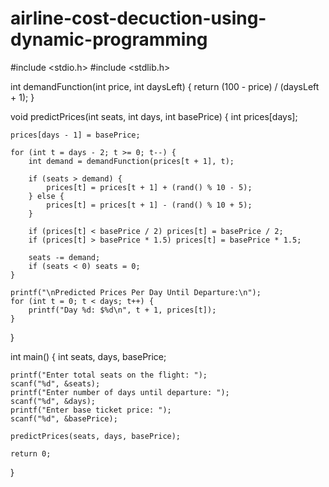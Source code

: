 # airline-cost-decuction-using-dynamic-programming
#include <stdio.h>
#include <stdlib.h>

int demandFunction(int price, int daysLeft) {
    return (100 - price) / (daysLeft + 1);
}

void predictPrices(int seats, int days, int basePrice) {
    int prices[days];

    prices[days - 1] = basePrice;

    for (int t = days - 2; t >= 0; t--) {
        int demand = demandFunction(prices[t + 1], t);

        if (seats > demand) {
            prices[t] = prices[t + 1] + (rand() % 10 - 5);
        } else {
            prices[t] = prices[t + 1] - (rand() % 10 + 5);
        }

        if (prices[t] < basePrice / 2) prices[t] = basePrice / 2;
        if (prices[t] > basePrice * 1.5) prices[t] = basePrice * 1.5;

        seats -= demand;
        if (seats < 0) seats = 0;
    }

    printf("\nPredicted Prices Per Day Until Departure:\n");
    for (int t = 0; t < days; t++) {
        printf("Day %d: $%d\n", t + 1, prices[t]);
    }
}

int main() {
    int seats, days, basePrice;

    printf("Enter total seats on the flight: ");
    scanf("%d", &seats);
    printf("Enter number of days until departure: ");
    scanf("%d", &days);
    printf("Enter base ticket price: ");
    scanf("%d", &basePrice);

    predictPrices(seats, days, basePrice);

    return 0;
}
